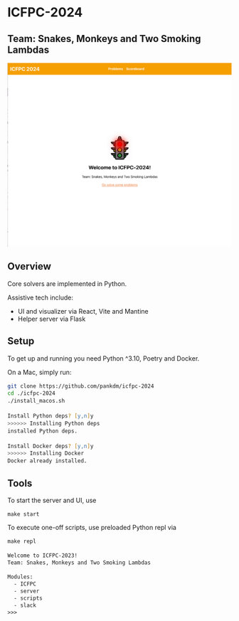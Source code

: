 # ICFPC-2024

## Team: Snakes, Monkeys and Two Smoking Lambdas

![splash](repo/splash.png)

## Overview

Core solvers are implemented in Python.

Assistive tech include:
 - UI and visualizer via React, Vite and Mantine
 - Helper server via Flask

## Setup

To get up and running you need Python ^3.10, Poetry and Docker.

On a Mac, simply run:

```zsh
git clone https://github.com/pankdm/icfpc-2024
cd ./icfpc-2024
./install_macos.sh

Install Python deps? [y,n]y
>>>>>> Installing Python deps
installed Python deps.

Install Docker deps? [y,n]y
>>>>>> Installing Docker
Docker already installed.
````

## Tools

To start the server and UI, use

```
make start
```

To execute one-off scripts, use preloaded Python repl via

```
make repl

Welcome to ICFPC-2023!
Team: Snakes, Monkeys and Two Smoking Lambdas

Modules:
  - ICFPC
  - server
  - scripts
  - slack
>>>
```
